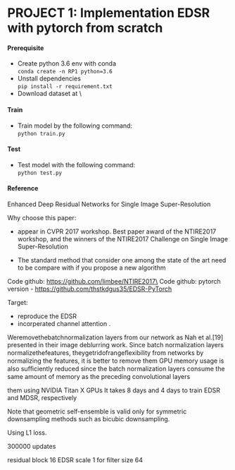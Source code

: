 PROJECT 1: Implementation EDSR with pytorch from scratch
=============

#### Prerequisite
- Create python 3.6 env with conda\
`conda create -n RP1 python=3.6`
- Unstall dependencies\
`pip install -r requirement.txt`
- Download dataset at \

#### Train
- Train model by the following command:\
`python train.py`

#### Test 
- Test model with the following command:\
`python test.py`

#### Reference

Enhanced Deep Residual Networks for Single Image Super-Resolution

Why choose this paper:
- appear in CVPR 2017 workshop. Best paper award of the NTIRE2017 workshop, and the winners of the NTIRE2017 Challenge on Single Image Super-Resolution

- The standard method that consider one among the state of the art need to be compare with if you propose a new algorithm 


Code github: https://github.com/limbee/NTIRE2017\
Code github: pytorch version - https://github.com/thstkdgus35/EDSR-PyTorch

Target:
- reproduce the EDSR
- incorperated channel attention . 


Weremovethebatchnormalization layers from our network as Nah et al.[19] presented in their image deblurring work. Since batch normalization layers normalizethefeatures, theygetridofrangeﬂexibility from networks by normalizing the features, it is better to remove them
 GPU memory usage is also sufﬁciently reduced since the batch normalization layers consume the same amount of memory as the preceding convolutional layers


them using NVIDIA Titan X GPUs
It takes 8 days and 4 days to train EDSR and MDSR, respectively

Note that geometric self-ensemble is valid only for symmetric downsampling methods such as bicubic downsampling.

Using L1 loss.

300000 updates

residual block 16
EDSR scale 1 for filter size 64  